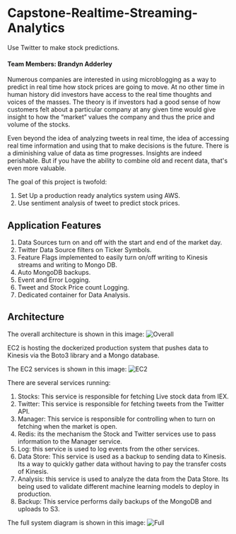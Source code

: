 # Capstone-Realtime-Streaming-Analytics

Use Twitter to make stock predictions.

#### Team Members: Brandyn Adderley


Numerous companies are interested in using microblogging as a way to predict in real time how stock prices are going to move. At no other time in human history did investors have access to the real time thoughts and voices of the masses. The theory is if investors had a good sense of how customers felt about a particular company at any given time would give insight to how the “market” values the company and thus the price and volume of the stocks.

Even beyond the idea of analyzing tweets in real time, the idea of accessing real time information and using that to make decisions is the future. There is a diminishing value of data as time progresses. Insights are indeed perishable. But if you have the ability to combine old and recent data, that's even more valuable.


The goal of this project is twofold:
1. Set Up a production ready analytics system using AWS.
2. Use sentiment analysis of tweet to predict stock prices.

## Application Features
1. Data Sources turn on and off with the start and end of the market day.
2. Twitter Data Source filters on Ticker Symbols.
3. Feature Flags implemented to easily turn on/off writing to Kinesis streams and writing to Mongo DB.
4. Auto MongoDB backups.
5. Event and Error Logging.
6. Tweet and Stock Price count Logging.
7. Dedicated container for Data Analysis.



## Architecture

The overall architecture is shown in this image:
![Overall](../master/Documentation/Images/Architecture_Overall.png)

EC2 is hosting the dockerized production system that pushes data to Kinesis via the Boto3 library and a Mongo database.

The EC2 services is shown in this image:
![EC2](../master/Documentation/Images/Architecture_EC2.png)

There are several services running:
1. Stocks: This service is responsible for fetching Live stock data from IEX.
2. Twitter: This service is responsible for fetching tweets from the Twitter API.
3. Manager: This service is responsible for controlling when to turn on fetching when the market is open.
4. Redis: its the mechanism the Stock and Twitter services use to pass information to the Manager service.
5. Log: this service is used to log events from the other services.
6. Data Store: This service is used as a backup to sending data to Kinesis. Its a way to quickly gather data without having to pay the transfer costs of Kinesis.
7. Analysis: this service is used to analyze the data from the Data Store. Its being used to validate different machine learning models to deploy in production.
8. Backup: This service performs daily backups of the MongoDB and uploads to S3.


The full system diagram is shown in this image:
![Full](../master/Documentation/Images/Architecture_Full.png)
